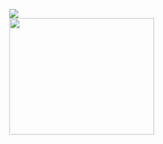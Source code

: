 <a href="https://github.com/Sx-Cheats/">
<img src ="https://github-readme-stats.vercel.app/api?username=Sx-Cheats&theme=great-gatsby&show_icons=true">
  <br>
<img style="width: 260px;height:210px" src="https://c.tenor.com/_DOBjnGspYAAAAAC/code-coding.gif">
  </a>
  

